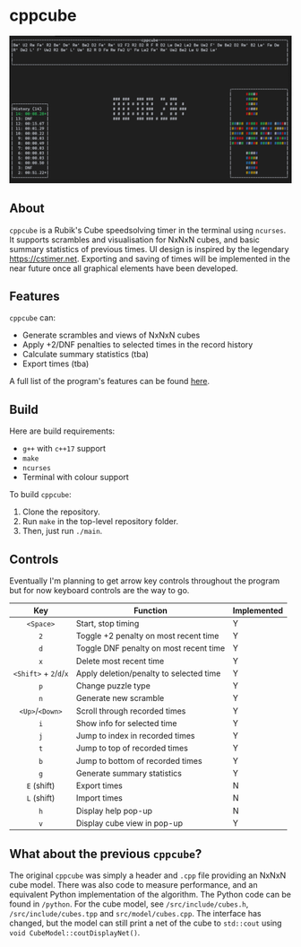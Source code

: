 # cppcube

![Main Window Screenshot](docs/images/mainWindow.png?raw=true)

## About
`cppcube` is a Rubik's Cube speedsolving timer in the terminal using `ncurses`. It supports scrambles
and visualisation for NxNxN cubes, and basic summary statistics of previous times. 
UI design is inspired by the legendary https://cstimer.net.
Exporting and saving of times will be implemented in the near future once
all graphical elements have been developed.


## Features
`cppcube` can:
- Generate scrambles and views of NxNxN cubes
- Apply +2/DNF penalties to selected times in the record history
- Calculate summary statistics (tba)
- Export times (tba)

A full list of the program's features can be found [here](docs/Features.md).


## Build
Here are build requirements:
- `g++` with `c++17` support
- `make`
- `ncurses`
- Terminal with colour support

To build `cppcube`:
1. Clone the repository. 
2. Run `make` in the top-level repository folder.
3. Then, just run `./main`.


## Controls
Eventually I'm planning to get arrow key controls throughout the program but for now keyboard controls are the way to go.

| Key            | Function                               |Implemented|
|:--------------:| -------------------------------------- |--|
| `<Space>`      | Start, stop timing                     |Y |
| `2`            | Toggle +2 penalty on most recent time  |Y |
| `d`            | Toggle DNF penalty on most recent time |Y |
| `x`            | Delete most recent time                |Y |
| `<Shift>` + `2`/`d`/`x` | Apply deletion/penalty to selected time |Y |
| `p`            | Change puzzle type                     |Y |
| `n`            | Generate new scramble                  |Y |
| `<Up>`/`<Down>`| Scroll through recorded times          |Y |
| `i`            | Show info for selected time            |Y |
| `j`            | Jump to index in recorded times        |Y |
| `t`            | Jump to top of recorded times          |Y |
| `b`            | Jump to bottom of recorded times       |Y |
| `g`            | Generate summary statistics            |Y |
| `E` (shift)    | Export times                           |N |
| `L` (shift)    | Import times                           |N |
| `h`            | Display help pop-up                    |N |
| `v`            | Display cube view in pop-up            |Y |

## What about the previous `cppcube`?
The original `cppcube` was simply a header and `.cpp` file providing an
NxNxN cube model. There was also code to measure performance, and an equivalent
Python implementation of the algorithm. The Python code can be found in `/python`.
For the cube model, see `/src/include/cubes.h`, `/src/include/cubes.tpp` and 
`src/model/cubes.cpp`. The interface has changed, but the model can still print a 
net of the cube to `std::cout` using `void CubeModel::coutDisplayNet()`. 
